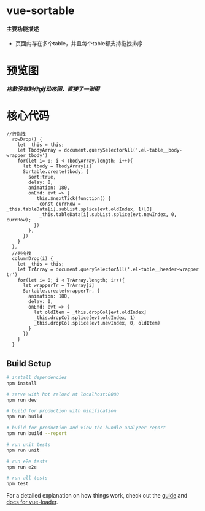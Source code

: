 <!--
 * @Descripttion:
 * @version:
 * @Author: big bug
 * @Date: 2019-12-10 19:13:54
 * @LastEditTime: 2019-12-11 14:50:36
 -->
# vue-sortable

#### 主要功能描述
 - 页面内存在多个table，并且每个table都支持拖拽排序


# 预览图
##### 抱歉没有制作gif动态图，直接了一张图

# 核心代码
```
//行拖拽
  rowDrop() {
    let _this = this;
    let TbodyArray = document.querySelectorAll('.el-table__body-wrapper tbody')
    for(let i= 0; i < TbodyArray.length; i++){
      let tbody = TbodyArray[i]
      Sortable.create(tbody, {
        sort:true,
        delay: 0,
        animation: 180,
        onEnd: evt => {
          _this.$nextTick(function() {
            const currRow = _this.tableData[i].subList.splice(evt.oldIndex, 1)[0]
            _this.tableData[i].subList.splice(evt.newIndex, 0, currRow);
          })
        },
      })
    }
  },
  //列拖拽
  columnDrop(i) {
    let _this = this;
    let TrArray = document.querySelectorAll('.el-table__header-wrapper tr')
    for(let i= 0; i < TrArray.length; i++){
      let wrapperTr = TrArray[i]
      Sortable.create(wrapperTr, {
        animation: 180,
        delay: 0,
        onEnd: evt => {
          let oldItem = _this.dropCol[evt.oldIndex]
          _this.dropCol.splice(evt.oldIndex, 1)
          _this.dropCol.splice(evt.newIndex, 0, oldItem)
        }
      })
    }
  }
```

## Build Setup

``` bash
# install dependencies
npm install

# serve with hot reload at localhost:8080
npm run dev

# build for production with minification
npm run build

# build for production and view the bundle analyzer report
npm run build --report

# run unit tests
npm run unit

# run e2e tests
npm run e2e

# run all tests
npm test
```

For a detailed explanation on how things work, check out the [guide](http://vuejs-templates.github.io/webpack/) and [docs for vue-loader](http://vuejs.github.io/vue-loader).
